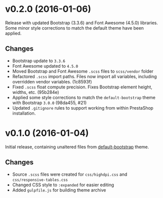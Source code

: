 # v0.2.0 (2016-01-06)

Release with updated Bootstrap (3.3.6) and Font Awesome (4.5.0) libraries.
Some minor style corrections to match the default theme have been applied.

## Changes

- Bootstrap update to `3.3.6`
- Font Awesome updated to `4.5.0`
- Moved Bootstrap and Font Awesome `.scss` files to `scss/vendor` folder
- Refactored `.scss` import paths. Files now import all variables, including overridden vendor variables. (1c8593f)
- Fixed `.scss` float compute precision. Fixes Bootstrap element height, widths, etc. (95b284e)
- Applied some style corrections to match the `default-bootstrap` theme with Bootstrap `3.0.0` (98da455, #21)
- Updated `.gitignore` rules to support working from within PrestaShop installation.


# v0.1.0 (2016-01-04)

Initial release, containing unaltered files from 
[default-bootstrap](https://github.com/PrestaShop/PrestaShop/tree/824cf32752213c6f1f505852a2044b1a5916f621)
theme.

## Changes

- Source `.scss` files were created for `css/highdpi.css` and `css/responsive-tables.css`
- Changed CSS style to `:expanded` for easier editing
- Added `gulpfile.js` for building theme archive
